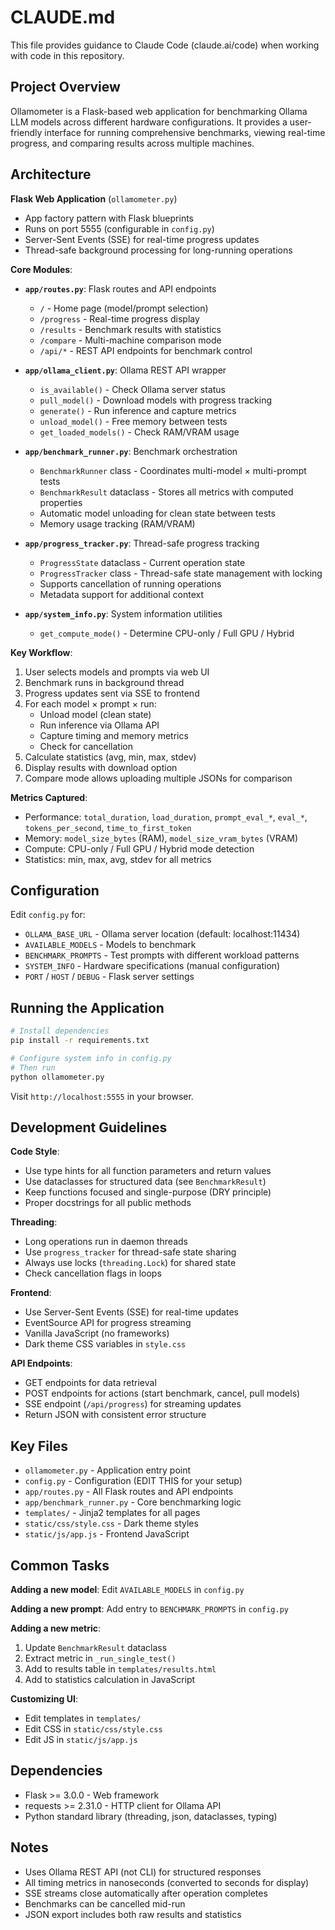 # CLAUDE.md

This file provides guidance to Claude Code (claude.ai/code) when working with code in this repository.

## Project Overview

Ollamometer is a Flask-based web application for benchmarking Ollama LLM models across different hardware configurations. It provides a user-friendly interface for running comprehensive benchmarks, viewing real-time progress, and comparing results across multiple machines.

## Architecture

**Flask Web Application** (`ollamometer.py`)
- App factory pattern with Flask blueprints
- Runs on port 5555 (configurable in `config.py`)
- Server-Sent Events (SSE) for real-time progress updates
- Thread-safe background processing for long-running operations

**Core Modules**:

- **`app/routes.py`**: Flask routes and API endpoints
  - `/` - Home page (model/prompt selection)
  - `/progress` - Real-time progress display
  - `/results` - Benchmark results with statistics
  - `/compare` - Multi-machine comparison mode
  - `/api/*` - REST API endpoints for benchmark control

- **`app/ollama_client.py`**: Ollama REST API wrapper
  - `is_available()` - Check Ollama server status
  - `pull_model()` - Download models with progress tracking
  - `generate()` - Run inference and capture metrics
  - `unload_model()` - Free memory between tests
  - `get_loaded_models()` - Check RAM/VRAM usage

- **`app/benchmark_runner.py`**: Benchmark orchestration
  - `BenchmarkRunner` class - Coordinates multi-model × multi-prompt tests
  - `BenchmarkResult` dataclass - Stores all metrics with computed properties
  - Automatic model unloading for clean state between tests
  - Memory usage tracking (RAM/VRAM)

- **`app/progress_tracker.py`**: Thread-safe progress tracking
  - `ProgressState` dataclass - Current operation state
  - `ProgressTracker` class - Thread-safe state management with locking
  - Supports cancellation of running operations
  - Metadata support for additional context

- **`app/system_info.py`**: System information utilities
  - `get_compute_mode()` - Determine CPU-only / Full GPU / Hybrid

**Key Workflow**:
1. User selects models and prompts via web UI
2. Benchmark runs in background thread
3. Progress updates sent via SSE to frontend
4. For each model × prompt × run:
   - Unload model (clean state)
   - Run inference via Ollama API
   - Capture timing and memory metrics
   - Check for cancellation
5. Calculate statistics (avg, min, max, stdev)
6. Display results with download option
7. Compare mode allows uploading multiple JSONs for comparison

**Metrics Captured**:
- Performance: `total_duration`, `load_duration`, `prompt_eval_*`, `eval_*`, `tokens_per_second`, `time_to_first_token`
- Memory: `model_size_bytes` (RAM), `model_size_vram_bytes` (VRAM)
- Compute: CPU-only / Full GPU / Hybrid mode detection
- Statistics: min, max, avg, stdev for all metrics

## Configuration

Edit `config.py` for:
- `OLLAMA_BASE_URL` - Ollama server location (default: localhost:11434)
- `AVAILABLE_MODELS` - Models to benchmark
- `BENCHMARK_PROMPTS` - Test prompts with different workload patterns
- `SYSTEM_INFO` - Hardware specifications (manual configuration)
- `PORT` / `HOST` / `DEBUG` - Flask server settings

## Running the Application

```bash
# Install dependencies
pip install -r requirements.txt

# Configure system info in config.py
# Then run
python ollamometer.py
```

Visit `http://localhost:5555` in your browser.

## Development Guidelines

**Code Style**:
- Use type hints for all function parameters and return values
- Use dataclasses for structured data (see `BenchmarkResult`)
- Keep functions focused and single-purpose (DRY principle)
- Proper docstrings for all public methods

**Threading**:
- Long operations run in daemon threads
- Use `progress_tracker` for thread-safe state sharing
- Always use locks (`threading.Lock`) for shared state
- Check cancellation flags in loops

**Frontend**:
- Use Server-Sent Events (SSE) for real-time updates
- EventSource API for progress streaming
- Vanilla JavaScript (no frameworks)
- Dark theme CSS variables in `style.css`

**API Endpoints**:
- GET endpoints for data retrieval
- POST endpoints for actions (start benchmark, cancel, pull models)
- SSE endpoint (`/api/progress`) for streaming updates
- Return JSON with consistent error structure

## Key Files

- `ollamometer.py` - Application entry point
- `config.py` - Configuration (EDIT THIS for your setup)
- `app/routes.py` - All Flask routes and API endpoints
- `app/benchmark_runner.py` - Core benchmarking logic
- `templates/` - Jinja2 templates for all pages
- `static/css/style.css` - Dark theme styles
- `static/js/app.js` - Frontend JavaScript

## Common Tasks

**Adding a new model**:
Edit `AVAILABLE_MODELS` in `config.py`

**Adding a new prompt**:
Add entry to `BENCHMARK_PROMPTS` in `config.py`

**Adding a new metric**:
1. Update `BenchmarkResult` dataclass
2. Extract metric in `_run_single_test()`
3. Add to results table in `templates/results.html`
4. Add to statistics calculation in JavaScript

**Customizing UI**:
- Edit templates in `templates/`
- Edit CSS in `static/css/style.css`
- Edit JS in `static/js/app.js`

## Dependencies

- Flask >= 3.0.0 - Web framework
- requests >= 2.31.0 - HTTP client for Ollama API
- Python standard library (threading, json, dataclasses, typing)

## Notes

- Uses Ollama REST API (not CLI) for structured responses
- All timing metrics in nanoseconds (converted to seconds for display)
- SSE streams close automatically after operation completes
- Benchmarks can be cancelled mid-run
- JSON export includes both raw results and statistics